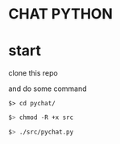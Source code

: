 # CHAT PYTHON 

# start 
clone this repo 


and do some command 
```bach
$> cd pychat/
```
```bash
$> chmod -R +x src
```
```bash
$> ./src/pychat.py
```